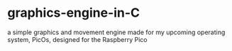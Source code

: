 # graphics-engine-in-C
a simple graphics and movement engine made for my upcoming operating system, PicOs, designed for the Raspberry Pico
